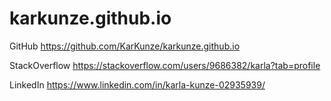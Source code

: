# karkunze.github.io

GitHub
https://github.com/KarKunze/karkunze.github.io

StackOverflow
https://stackoverflow.com/users/9686382/karla?tab=profile

LinkedIn
https://www.linkedin.com/in/karla-kunze-02935939/


